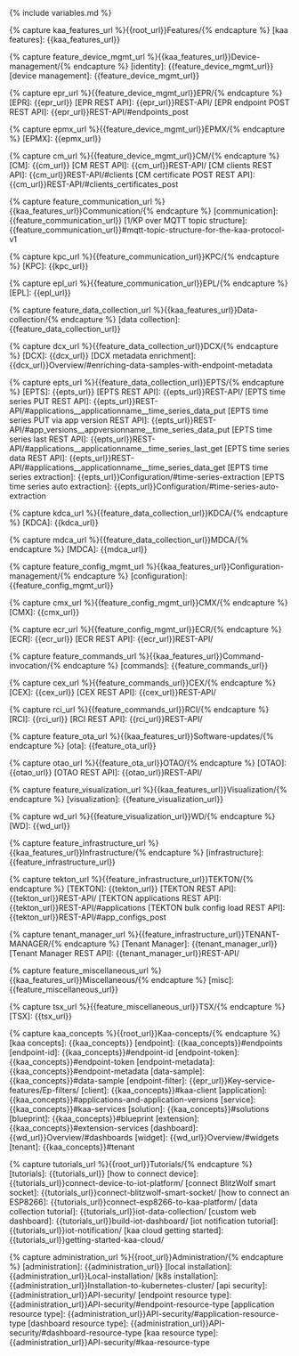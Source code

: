 {% include variables.md %}


<!--== Features and components ==-->
{% capture kaa_features_url %}{{root_url}}Features/{% endcapture %}
[kaa features]: {{kaa_features_url}}


<!-- Device management -->
{% capture feature_device_mgmt_url %}{{kaa_features_url}}Device-management/{% endcapture %}
[identity]: {{feature_device_mgmt_url}}
[device management]: {{feature_device_mgmt_url}}

{% capture epr_url %}{{feature_device_mgmt_url}}EPR/{% endcapture %}
[EPR]:                          {{epr_url}}
[EPR REST API]:                 {{epr_url}}REST-API/
[EPR endpoint POST REST API]:   {{epr_url}}REST-API/#endpoints_post

{% capture epmx_url %}{{feature_device_mgmt_url}}EPMX/{% endcapture %}
[EPMX]: {{epmx_url}}

{% capture cm_url %}{{feature_device_mgmt_url}}CM/{% endcapture %}
[CM]: {{cm_url}}
[CM REST API]:                  {{cm_url}}REST-API/
[CM clients REST API]:          {{cm_url}}REST-API/#clients
[CM certificate POST REST API]: {{cm_url}}REST-API/#clients_certificates_post


<!-- Communication -->
{% capture feature_communication_url %}{{kaa_features_url}}Communication/{% endcapture %}
[communication]: {{feature_communication_url}}
[1/KP over MQTT topic structure]: {{feature_communication_url}}#mqtt-topic-structure-for-the-kaa-protocol-v1

{% capture kpc_url %}{{feature_communication_url}}KPC/{% endcapture %}
[KPC]: {{kpc_url}}

{% capture epl_url %}{{feature_communication_url}}EPL/{% endcapture %}
[EPL]: {{epl_url}}


<!-- Data collection -->
{% capture feature_data_collection_url %}{{kaa_features_url}}Data-collection/{% endcapture %}
[data collection]: {{feature_data_collection_url}}

{% capture dcx_url %}{{feature_data_collection_url}}DCX/{% endcapture %}
[DCX]: {{dcx_url}}
[DCX metadata enrichment]: {{dcx_url}}Overview/#enriching-data-samples-with-endpoint-metadata

{% capture epts_url %}{{feature_data_collection_url}}EPTS/{% endcapture %}
[EPTS]:                                             {{epts_url}}
[EPTS REST API]:                                    {{epts_url}}REST-API/
[EPTS time series PUT REST API]:                    {{epts_url}}REST-API/#applications__applicationname__time_series_data_put
[EPTS time series PUT via app version REST API]:    {{epts_url}}REST-API/#app_versions__appversionname__time_series_data_put
[EPTS time series last REST API]:                   {{epts_url}}REST-API/#applications__applicationname__time_series_last_get
[EPTS time series data REST API]:                   {{epts_url}}REST-API/#applications__applicationname__time_series_data_get
[EPTS time series extraction]:                      {{epts_url}}Configuration/#time-series-extraction
[EPTS time series auto extraction]:                 {{epts_url}}Configuration/#time-series-auto-extraction

{% capture kdca_url %}{{feature_data_collection_url}}KDCA/{% endcapture %}
[KDCA]: {{kdca_url}}

{% capture mdca_url %}{{feature_data_collection_url}}MDCA/{% endcapture %}
[MDCA]: {{mdca_url}}


<!-- Configuration management -->
{% capture feature_config_mgmt_url %}{{kaa_features_url}}Configuration-management/{% endcapture %}
[configuration]: {{feature_config_mgmt_url}}

{% capture cmx_url %}{{feature_config_mgmt_url}}CMX/{% endcapture %}
[CMX]: {{cmx_url}}

{% capture ecr_url %}{{feature_config_mgmt_url}}ECR/{% endcapture %}
[ECR]: {{ecr_url}}
[ECR REST API]: {{ecr_url}}REST-API/


<!-- Commands -->
{% capture feature_commands_url %}{{kaa_features_url}}Command-invocation/{% endcapture %}
[commands]: {{feature_commands_url}}

{% capture cex_url %}{{feature_commands_url}}CEX/{% endcapture %}
[CEX]: {{cex_url}}
[CEX REST API]: {{cex_url}}REST-API/

{% capture rci_url %}{{feature_commands_url}}RCI/{% endcapture %}
[RCI]: {{rci_url}}
[RCI REST API]: {{rci_url}}REST-API/


<!-- Software updates -->
{% capture feature_ota_url %}{{kaa_features_url}}Software-updates/{% endcapture %}
[ota]: {{feature_ota_url}}

{% capture otao_url %}{{feature_ota_url}}OTAO/{% endcapture %}
[OTAO]: {{otao_url}}
[OTAO REST API]: {{otao_url}}REST-API/


<!-- Visualization -->
{% capture feature_visualization_url %}{{kaa_features_url}}Visualization/{% endcapture %}
[visualization]: {{feature_visualization_url}}

{% capture wd_url %}{{feature_visualization_url}}WD/{% endcapture %}
[WD]: {{wd_url}}


<!-- Infrastructure -->
{% capture feature_infrastructure_url %}{{kaa_features_url}}Infrastructure/{% endcapture %}
[infrastructure]: {{feature_infrastructure_url}}

{% capture tekton_url %}{{feature_infrastructure_url}}TEKTON/{% endcapture %}
[TEKTON]:                           {{tekton_url}}
[TEKTON REST API]:                  {{tekton_url}}REST-API/
[TEKTON applications REST API]:     {{tekton_url}}REST-API/#applications
[TEKTON bulk config load REST API]: {{tekton_url}}REST-API/#app_configs_post

{% capture tenant_manager_url %}{{feature_infrastructure_url}}TENANT-MANAGER/{% endcapture %}
[Tenant Manager]:          {{tenant_manager_url}}
[Tenant Manager REST API]: {{tenant_manager_url}}REST-API/


<!-- Miscellaneous -->
{% capture feature_miscellaneous_url %}{{kaa_features_url}}Miscellaneous/{% endcapture %}
[misc]: {{feature_miscellaneous_url}}

{% capture tsx_url %}{{feature_miscellaneous_url}}TSX/{% endcapture %}
[TSX]: {{tsx_url}}


<!--== Kaa RFCs ==-->
[RFCs]:     {{rfc_url}}#kaa-rfcs
[1/KP]:     {{rfc_url}}blob/master/0001/README.md
[2/DCP]:    {{rfc_url}}blob/master/0002/README.md
[3/ISM]:    {{rfc_url}}blob/master/0003/README.md
[4/ESP]:    {{rfc_url}}blob/master/0004/README.md
[6/CDTP]:   {{rfc_url}}blob/master/0006/README.md
[7/CMP]:    {{rfc_url}}blob/master/0007/README.md
[8/KPSR]:   {{rfc_url}}blob/master/0008/README.md
[9/ELCE]:   {{rfc_url}}blob/master/0009/README.md
[10/EPMP]:  {{rfc_url}}blob/master/0010/README.md
[11/CEP]:   {{rfc_url}}blob/master/0011/README.md
[12/CIP]:   {{rfc_url}}blob/master/0012/README.md
[13/DSTP]:  {{rfc_url}}blob/master/0013/README.md
[14/TSTP]:  {{rfc_url}}blob/master/0014/README.md
[15/EME]:   {{rfc_url}}blob/master/0015/README.md
[16/ECAP]:  {{rfc_url}}blob/master/0016/README.md
[17/SCMP]:  {{rfc_url}}blob/master/0017/README.md
[18/EFE]:   {{rfc_url}}blob/master/0018/README.md
[19/EPMMP]: {{rfc_url}}blob/master/0019/README.md
[20/EFMP]:  {{rfc_url}}blob/master/0020/README.md

<!--== Kaa terminology ==-->
[architecture overview]:    {{root_url}}Architecture-overview/
[scalability]:              {{root_url}}Architecture-overview/#scalability
[service configuration]:    {{root_url}}Architecture-overview/#configuration

{% capture kaa_concepts %}{{root_url}}Kaa-concepts/{% endcapture %}
[kaa concepts]:         {{kaa_concepts}}
[endpoint]:             {{kaa_concepts}}#endpoints
[endpoint-id]:          {{kaa_concepts}}#endpoint-id
[endpoint-token]:       {{kaa_concepts}}#endpoint-token
[endpoint-metadata]:    {{kaa_concepts}}#endpoint-metadata
[data-sample]:          {{kaa_concepts}}#data-sample
[endpoint-filter]:      {{epr_url}}Key-service-features/Ep-filters/
[client]:               {{kaa_concepts}}#kaa-client
[application]:          {{kaa_concepts}}#applications-and-application-versions
[service]:              {{kaa_concepts}}#kaa-services
[solution]:             {{kaa_concepts}}#solutions
[blueprint]:            {{kaa_concepts}}#blueprint
[extension]:            {{kaa_concepts}}#extension-services
[dashboard]:            {{wd_url}}Overview/#dashboards
[widget]:               {{wd_url}}Overview/#widgets
[tenant]:               {{kaa_concepts}}#tenant

<!--== Tutorials ==-->
{% capture tutorials_url %}{{root_url}}Tutorials/{% endcapture %}
[tutorials]:                        {{tutorials_url}}
[how to connect device]:            {{tutorials_url}}connect-device-to-iot-platform/
[connect BlitzWolf smart socket]:   {{tutorials_url}}connect-blitzwolf-smart-socket/
[how to connect an ESP8266]:        {{tutorials_url}}connect-esp8266-to-kaa-platform/
[data collection tutorial]:         {{tutorials_url}}iot-data-collection/
[custom web dashboard]:             {{tutorials_url}}build-iot-dashboard/
[iot notification tutorial]:        {{tutorials_url}}iot-notification/
[kaa cloud getting started]:        {{tutorials_url}}getting-started-kaa-cloud/

<!-- Administration -->
{% capture administration_url %}{{root_url}}Administration/{% endcapture %}
[administration]:               {{administration_url}}
[local installation]:           {{administration_url}}Local-installation/
[k8s installation]:             {{administration_url}}Installation-to-kubernetes-cluster/
[api security]:                 {{administration_url}}API-security/
[endpoint resource type]:       {{administration_url}}API-security/#endpoint-resource-type
[application resource type]:    {{administration_url}}API-security/#application-resource-type
[dashboard resource type]:      {{administration_url}}API-security/#dashboard-resource-type
[kaa resource type]:            {{administration_url}}API-security/#kaa-resource-type

<!-- Webinars -->
[webinars]: {{root_url}}Webinars/
[webinar Kaa IoT Cloud and Kaa 1.1]:        {{root_url}}Webinars/2019-12-11-Kaa-IoT-Cloud-and-Kaa-1.1/
[webinar Data Analytics and Notifications]: {{root_url}}Webinars/2020-04-02-Data-Analytics-and-Notifications/

<!-- What's new -->
[whats new]: {{root_url}}Whats-new/
[whats new in 1.1]: {{root_url}}Whats-new/#kaa-11-november-8-th-2019

<!--== 3-rd party components ==-->
[docker]: https://www.docker.com/
[k8s]: https://kubernetes.io/
[helm]: https://helm.sh/
[prometheus]: https://prometheus.io/
[nginx]: https://www.nginx.com/
[fluentd]: https://www.fluentd.org/
[grafana]: https://grafana.com/
[nats]: https://www.nats.io/
[keycloak]: https://www.keycloak.org/
[influxdb]: https://docs.influxdata.com/influxdb/
[mongo]: https://www.mongodb.com/what-is-mongodb
[maria]: https://mariadb.org/
[redis]: https://redis.io
[postgresql]: https://www.postgresql.org/
[elastic stack]: https://www.elastic.co/elastic-stack
[kibana]: https://www.elastic.co/kibana

<!--== Technologies ==-->
[mqtt]: http://mqtt.org/
[coap]: http://coap.technology/
[json]: https://www.json.org/
[avro]: https://avro.apache.org/
[oauth2]: https://tools.ietf.org/html/rfc6749
[resource server]: https://www.oauth.com/oauth2-servers/the-resource-server/
[access token]: https://www.oauth.com/oauth2-servers/access-tokens/
[oauth scope]: https://www.oauth.com/oauth2-servers/scope/
[openid]: https://openid.net/connect/
[uma]: https://en.wikipedia.org/wiki/User-Managed_Access

<!--== General ==-->
[digital twin]: https://en.wikipedia.org/wiki/Digital_twin
[over-the-air]: https://en.wikipedia.org/wiki/Over-the-air_programming
[openid]: https://openid.net/connect/


<!--== KaaIoT sites ==-->
[Kaa cloud]: https://cloud.kaaiot.com
[Kaa user chat]: https://gitter.im/KaaIoT/community
